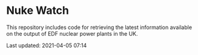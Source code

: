 # Nuke Watch

This repository includes code for retrieving the latest information available on the output of EDF nuclear power plants in the UK.

Last updated: 2021-04-05 07:14